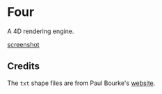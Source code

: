 # Four
A 4D rendering engine.

[screenshot](preview.png?raw=true "120-Cell")

## Credits
The `txt` shape files are from Paul Bourke's [website](http://paulbourke.net/geometry/hyperspace/).
